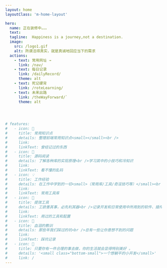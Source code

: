 ```yaml
---
layout: home
layoutClass: 'm-home-layout'

hero:
  name: 正在装修中。。。
  text: 
  tagline:  Happiness is a journey,not a destination.
  image:
    src: /logo1.gif
    alt: 所谓活得真实，就是真诚地回应当下的需求
  actions:
    - text: 常用网址 →
      link: /nav/
    - text: 每日记录
      link: /dailyRecord/
      theme: alt
    - text: 死记硬背
      link: /roteLearning/
    - text: 未来出路
      link: /theWayForward/`
      theme: alt
  



# features:
#   - icon: 📖
#     title: 常用知识点
#     details: 整理前端常用知识点<small></small><br />
#     link: 
#     linkText: 曾经记过的东西
#   - icon: 📘
#     title: 源码阅读
#     details: 了解各种库的实现原理<br />学习其中的小技巧和冷知识
#     link: 
#     linkText: 看不懂的乱码
#   - icon: 💡
#     title: 工作经验
#     details: 在工作中学到的一切<small>（常用库/工具/奇淫技巧等）</small><br />配合 CV 大法来更好的摸鱼
#     link: 
#     linkText: 常用工具库
#   - icon: 🧰
#     title: 提效工具
#     details: 工欲善其事，必先利其器<br />记录开发和日常使用中所用到的软件、插件、扩展等
#     link: 
#     linkText: 用过的工具和配置
#   - icon: 🐞
#     title: 血泪的教训
#     details: 那些年我们踩过的坑<br />总有一些让你意想不到的问题
#     link: 
#     linkText: 踩坑记录
#   - icon: 💯
#     title: 只要你有一件合理的事去做，你的生活就会显得特别美好 。
#     details: '<small class="bottom-small">一个想躺平的小开发</small>'
#     link: /
--- 
```


<script setup>
 import homePage from './components/homePage.vue'
</script>  


<homePage />

<style>
/*爱的魔力转圈圈*/
.m-home-layout .image-src:hover {
  transform: translate(-50%, -50%) rotate(666turn);
  transition: transform 59s 1s cubic-bezier(0.3, 0, 0.8, 1);
}

.m-home-layout .details small {
  opacity: 0.8;
}

/* .m-home-layout .bottom-small {
  display: block;
  margin-top: 2em;
  text-align: right;
} */
</style>
